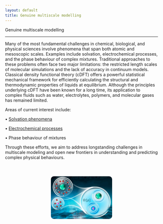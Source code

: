 ```yaml
---
layout: default
title: Genuine multiscale modelling
---
```


<div class = "pageheadline" > Genuine multiscale modelling</div>
<hr class="custom-hr"> 

Many of the most fundamental challenges in chemical, biological, and physical sciences involve phenomena that span both atomic and mesoscopic scales. Examples include solvation, electrochemical processes, and the phase behaviour of complex mixtures. Traditional approaches to these problems often face two major limitations: the restricted length scales of molecular simulations and the lack of accuracy in continuum models.
Classical density functional theory (cDFT) offers a powerful statistical mechanical framework for efficiently calculating the structural and thermodynamic properties of liquids at equilibrium. Although the principles underlying cDFT have been known for a long time, its application to complex fluids such as water, electrolytes, polymers, and molecular gases has remained limited.

Areas of current interest include:

• [Solvation phenomena](https://pubs.aip.org/aip/jcp/article/161/10/104103/3311753/A-classical-density-functional-theory-for)

• [Electrochemical processes](https://arxiv.org/abs/2410.02556v1)

• Phase behaviour of mixtures

Through these efforts, we aim to address longstanding challenges in multiscale modeling and open new frontiers in understanding and predicting complex physical behaviours.
<div style="height: 40px;"></div>

<div style="text-align: center;">
<img src="/research/cdft_TOC.png" style="width: 40%; height: auto;border-radius:10px;" />
</div>